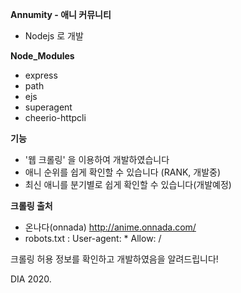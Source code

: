 **Annumity - 애니 커뮤니티**
 - Nodejs 로 개발

**Node_Modules**
 - express
 - path
 - ejs
 - superagent
 - cheerio-httpcli

**기능**
 - '웹 크롤링' 을 이용하여 개발하였습니다
 - 애니 순위를 쉽게 확인할 수 있습니다 (RANK, 개발중)
 - 최신 애니를 분기별로 쉽게 확인할 수 있습니다(개발예정)

**크롤링 출처**
 - 온나다(onnada) http://anime.onnada.com/
 - robots.txt : User-agent: *  Allow: /

크롤링 허용 정보를 확인하고 개발하였음을 알려드립니다!


DIA 2020.